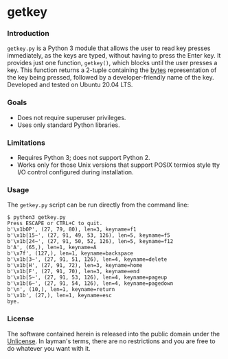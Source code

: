 # getkey

### Introduction
`getkey.py` is a Python 3 module that allows the user to read key presses
immediately, as the keys are typed, without having to press the Enter key.
It provides just one function, `getkey()`, which blocks until the user
presses a key. This function returns a 2-tuple containing the
[bytes](https://docs.python.org/3/library/stdtypes.html#binaryseq)
representation of the key being pressed, followed by a developer-friendly
name of the key. Developed and tested on Ubuntu 20.04 LTS.

### Goals
- Does not require superuser privileges.
- Uses only standard Python libraries.

### Limitations
- Requires Python 3; does not support Python 2.
- Works only for those Unix versions that support POSIX termios style tty I/O
control configured during installation.

### Usage
The `getkey.py` script can be run directly from the command line:
```
$ python3 getkey.py
Press ESCAPE or CTRL+C to quit.
b'\x1bOP', (27, 79, 80), len=3, keyname=f1
b'\x1b[15~', (27, 91, 49, 53, 126), len=5, keyname=f5
b'\x1b[24~', (27, 91, 50, 52, 126), len=5, keyname=f12
b'A', (65,), len=1, keyname=A
b'\x7f', (127,), len=1, keyname=backspace
b'\x1b[3~', (27, 91, 51, 126), len=4, keyname=delete
b'\x1b[H', (27, 91, 72), len=3, keyname=home
b'\x1b[F', (27, 91, 70), len=3, keyname=end
b'\x1b[5~', (27, 91, 53, 126), len=4, keyname=pageup
b'\x1b[6~', (27, 91, 54, 126), len=4, keyname=pagedown
b'\n', (10,), len=1, keyname=return
b'\x1b', (27,), len=1, keyname=esc
bye.
```

### License
The software contained herein is released into the public domain under the
[Unlicense](https://unlicense.org/). In layman's terms, there are no
restrictions and you are free to do whatever you want with it.
